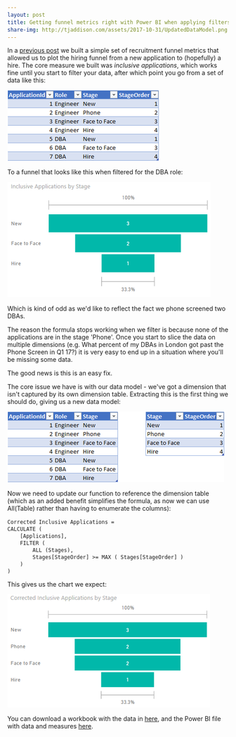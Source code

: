 ```yaml
---
layout: post
title: Getting funnel metrics right with Power BI when applying filters
share-img: http://tjaddison.com/assets/2017-10-31/UpdatedDataModel.png
---
```

In a [previous post](/2017/09/10/Creating-recruitment-funnel-metrics-in-Power-BI) we built a simple set of recruitment funnel metrics that allowed us to plot the hiring funnel from a new application to (hopefully) a hire.  The core measure we built was *inclusive applications*, which works fine until you start to filter your data, after which point you go from a set of data like this:

![Wrong Funnel](/assets/2017-10-31/ApplicationData.png)

To a funnel that looks like this when filtered for the DBA role:

![Wrong Funnel](/assets/2017-10-31/DBAFunnel.png)

Which is kind of odd as we'd like to reflect the fact we phone screened two DBAs.

The reason the formula stops working when we filter is because none of the applications are in the stage 'Phone'.  Once you start to slice the data on multiple dimensions (e.g. What percent of my DBAs in London got past the Phone Screen in Q1 17?) it is very easy to end up in a situation where you'll be missing some data.

The good news is this is an easy fix.

<!--more-->

The core issue we have is with our data model - we've got a dimension that isn't captured by its own dimension table.  Extracting this is the first thing we should do, giving us a new data model:

![Wrong Funnel](/assets/2017-10-31/UpdatedDataModel.png)

Now we need to update our function to reference the dimension table (which as an added benefit simplifies the formula, as now we can use All(Table) rather than having to enumerate the columns):

```dax
Corrected Inclusive Applications = 
CALCULATE (
    [Applications],
    FILTER (
        ALL (Stages),
        Stages[StageOrder] >= MAX ( Stages[StageOrder] )
    )
)
```

This gives us the chart we expect:

![Wrong Funnel](/assets/2017-10-31/UpdatedDBAFunnel.png)

You can download a workbook with the data in [here](/assets/2017-10-31/Data.xlsx), and the Power BI file with data and measures [here](/assets/2017-10-31/FunnelSample.pbix).